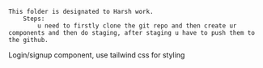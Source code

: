 ```
This folder is designated to Harsh work.
    Steps: 
        u need to firstly clone the git repo and then create ur components and then do staging, after staging u have to push them to the github.
```

Login/signup component, use tailwind css for styling